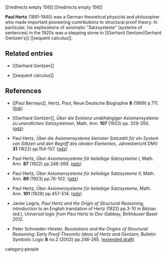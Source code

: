 [[!redirects empty 156]]
[[!redirects empty 156]]

**Paul Hertz** (1881-1940) was a German theoretical physicist and philosopher who made important pioneering contributions to structural proof theory. In particular, his explorations of axiomatic "Satzsysteme" (systems of sentences) in the 1920s was a stepping stone to [[Gerhard Gentzen|Gerhard Gentzen's]] [[sequent calculus]].

## Related entries

* [[Gerhard Gentzen]]

* [[sequent calculus]]

## References

 * [[Paul Bernays]], *Hertz, Paul*, Neue Deutsche Biographie **8** (1969) p.711. ([link](http://www.deutsche-biographie.de/sfz30354.html))

* [[Gerhard Gentzen]], *&#220;ber die Existenz unabh&#228;ngiger Axiomensysteme zu unendlichen Satzsystemen*,
Math. Ann.
**107** (1933) pp. 329-350. ([gdz](http://gdz.sub.uni-goettingen.de/dms/load/img/?PID=GDZPPN002275872))

* Paul Hertz, *&#220;ber die Axiomensysteme kleinster Satzzahl f&#252;r ein System von S&#228;tzen und den Begriff des idealen Elementes*, Jahresbericht DMV **31** (1922) pp.154-157. ([gdz](http://gdz.sub.uni-goettingen.de/dms/load/img/?PID=GDZPPN002126826))

* Paul Hertz, *&#220;ber Axiomensysteme f&#252;r beliebige Satzsysteme I*, Math. Ann. **87** (1922) pp.246-269. ([gdz](http://gdz.sub.uni-goettingen.de/dms/load/img/?PID=GDZPPN002269023))

* Paul Hertz, *&#220;ber Axiomensysteme f&#252;r beliebige Satzsysteme II*, Math. Ann. **89** (1923) pp.76-102. ([gdz](http://gdz.sub.uni-goettingen.de/dms/load/img/?PID=GDZPPN002269260))

* Paul Hertz, *&#220;ber Axiomensysteme f&#252;r beliebige Satzsysteme*, Math. Ann. **101** (1929) pp.457-514. ([gdz](http://gdz.sub.uni-goettingen.de/dms/load/img/?PID=GDZPPN002273322))

* Javier Legris, *Paul Hertz and the Origin of Structural Reasoning*, introduction to an English translation of Hertz (1922) pp.3-10 in B&#233;ziau (ed.), *Universal logic from Paul Hertz to Dov Gabbay*, Birkh&#228;user Basel 2012.

* Peter Schroeder-Heister, *Resolutions and the Origins of Structural Reasoning: Early Proof-Theoretic Ideas of Hertz and Gentzen*, Bulletin Symbolic Logic **8** no.2 (2002) pp.246-265. ([extended draft](http://www.uni-tuebingen.de/index.php?eID=tx_nawsecuredl&u=0&g=0&t=1465418144&hash=fa96b52e07f5fdecd06840e4f940393fa676cd05&file=fileadmin/Uni_Tuebingen/Fakultaeten/InfoKogni/WSI/LS/psh/forschung/publikationen/logic/c-00-09/HertzResolution00long.pdf))

category:people